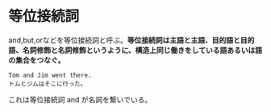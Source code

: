等位接続詞
==========

and,but,orなどを等位接続詞と呼ぶ。**等位接続詞は主語と主語、目的語と目的語、名詞修飾と名詞修飾というように、構造上同じ働きをしている語あるいは語の集合をつなぐ。**

```
Tom and Jim went there.
トムとジムはそこに行った。
```

これは等位接続詞 and が名詞を繋いでいる。
